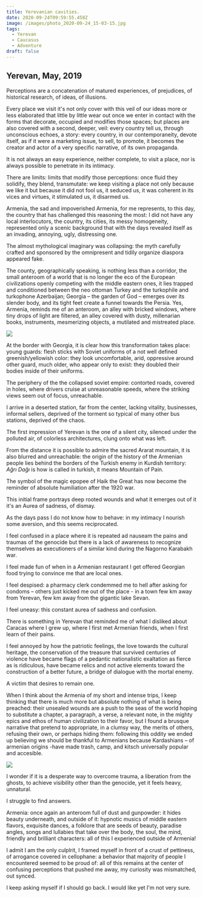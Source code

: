 ```yaml
---
title: Yerevanian cavities.
date: 2020-09-24T09:59:55.458Z
image: /images/photo_2020-09-24_15-03-15.jpg
tags:
  - Yerevan
  - Caucasus
  - Adventure
draft: false
---
```

## Yerevan, May, 2019

Perceptions are a concatenation of matured experiences, of prejudices, of historical research, of ideas, of illusions.

Every place we visit it's not only cover with this veil of  our ideas more or less elaborated that little by little wear out once we enter in contact with the forms that decorate, occupied and modifies those spaces; but places are also covered with a second, deeper, veil: every country tell us, through unconscious echoes, a story: every country, in our contemporaneity, devote itself, as if it were a marketing issue, to sell, to promote, it becomes the creator and actor of a very specific narrative, of its own propaganda.

It is not always an easy experience, neither complete, to visit a place, nor is always possible to penetrate in its intimacy.

There are limits: limits that modify those perceptions: once fluid they solidify, they blend, transmutate: we keep visiting a place not only because we like it but because it did not fool us, it seduced us, it was coherent in its vices and virtues, it stimulated us, it disarmed us.

Armenia, the sad and impoverished Armenia, for me represents, to this day, the country that has challenged this reasoning the most: I did not have any local interlocutors, the country, its cities, its messy homogeneity, represented only a scenic background that with the days revealed itself as an invading, annoying, ugly, distressing one.

The almost mythological imaginary was collapsing: the myth carefully crafted and sponsored by the omnipresent and tidily organize diaspora appeared fake.

The county, geographically speaking, is nothing less than a corridor, the small anteroom of a world that is no longer the eco of the European civilizations openly competing with the middle eastern ones, it lies trapped and conditioned between the neo ottoman Turkey and the turkophile and turkophone Azerbaijan; Georgia – the garden of God – emerges over its slender body, and its tight feet create a funnel towards the Persia. Yes, Armenia, reminds me of an anteroom, an alley with bricked windows, where tiny drops of light are filtered, an alley covered with dusty, millenarian books, instruments, mesmerizing objects, a mutilated and mistreated place.

![](/images/photo_2020-09-24_15-03-09.jpg)

At the border with Georgia, it is clear how this transformation takes place: young guards: flesh sticks with Soviet uniforms of a not well defined greenish/yellowish color: they look uncomfortable, arid, oppressive around other guard, much older, who appear only to exist: they doubled their bodies inside of their uniforms.

The periphery of the the collapsed soviet empire: contorted roads, covered in holes, where drivers cruise at unreasonable speeds, where the striking views seem out of focus, unreachable.

I arrive in a deserted station, far from the center, lacking vitality, businesses, informal sellers, deprived of the torment so typical of many other bus stations, deprived of the chaos. 

The first impression of Yerevan is the one of a silent city, silenced under the polluted air, of colorless architectures, clung onto what was left.

From the distance it is possible to admire the sacred Ararat mountain, it is also blurred and unreachable: the origin of the history of the Armenian people lies behind the borders of the Turkish enemy in Kurdish territory: *Ağrı Dağı* is how is called in turkish, it means Mountain of Pain.

The symbol of the magic epopee of Haik the Great has now become the reminder of absolute humiliation after the 1920 war.

This initial frame portrays deep rooted wounds and what it emerges out of it it's an Aurea of sadness, of dismay.

As the days pass I do not know how to behave: in my intimacy I nourish some aversion, and this seems reciprocated.

I feel confused in a place where it is repeated ad nauseam the pains and traumas of the genocide but there is a lack of awareness to recognize themselves as executioners of a similar kind during the Nagorno Karabakh war.

I feel made fun of when in a Armenian restaurant I get offered Georgian food trying to convince me that are local ones.

I feel despised: a pharmacy clerk condemmed me to hell after asking for condoms – others just kicked me out of the place - in a town few km away from Yerevan, few km away from the gigantic lake Sevan.

I feel uneasy: this constant aurea of sadness and confusion.

There is something in Yerevan that reminded me of what I disliked about Caracas where I grew up, where I first met Armenian friends, when I first learn of their pains.

I feel annoyed by how the patriotic feelings, the love towards the cultural heritage, the conservation of the treasure that survived centuries of violence have became flags of a pedantic nationalistic exaltation as fierce as is ridiculous, have became relics and not active elements toward the construction of a better future, a bridge of dialogue with the mortal enemy.

A victim that desires to remain one.

When I think about the Armenia of my short and intense trips, I keep thinking that there is much more but absolute nothing of what is being preached: their unsealed wounds are a push to the seas of the world hoping to substitute a chapter, a paragraph, a verse, a relevant note, in the mighty epics and ethos of human civilization to their favor, but I found a brusque narrative that pretend to appropriate, in a clumsy way, the merits of others, refusing their own, or perhaps hiding them: following this oddity we ended up believing we should be thankful to Armenians because Kardashians – of armenian origins -have made trash, camp, and kitsch universally popular and accesible.

![](/images/photo_2020-09-24_15-02-58.jpg)

I wonder if it is a desperate way to overcome trauma, a liberation from the ghosts, to achieve visibility other than the genocide, yet it feels heavy, unnatural.

I struggle to find answers.

Armenia: once again an anteroom full of dust and gunpowder: it hides beauty underneath, and outside of it: hypnotic musics of middle eastern flavors, exquisite dances, a folklore that are seeds of beauty, paradise angles, songs and lullabies that take over the body, the soul, the mind, friendly and brilliant characters: all of this I experienced outside of Armenia!

I admit I am the only culplrit, I framed myself in front of a crust of pettiness, of arrogance covered in cellophane: a behavior that majority of people I encountered seemed to be proud of: all of this remains at the center of confusing perceptions that pushed me away, my curiosity was mismatched, out synced.

I keep asking myself if I should go back. I would like yet I'm not very sure.